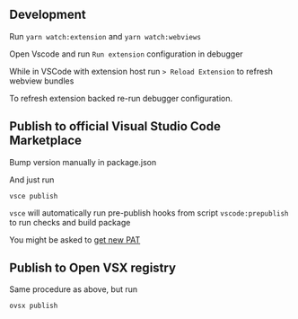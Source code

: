 ## Development

Run `yarn watch:extension` and `yarn watch:webviews`

Open Vscode and run `Run extension` configuration in debugger

While in VSCode with extension host run `> Reload Extension` to refresh webview bundles

To refresh extension backed re-run debugger configuration.

## Publish to official Visual Studio Code Marketplace

Bump version manually in package.json

And just run 

`vsce publish`

`vsce` will automatically run pre-publish hooks from script `vscode:prepublish` to run checks and build package

You might be asked to [get new PAT](https://code.visualstudio.com/api/working-with-extensions/publishing-extension#get-a-personal-access-token)

## Publish to Open VSX registry

Same procedure as above, but run

`ovsx publish`
